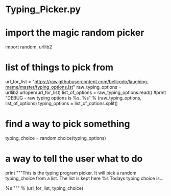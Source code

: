 # Typing_Picker.py
# import the magic random picker
import random, urllib2

# list of things to pick from
url_for_list = "https://raw.githubusercontent.com/bellcodo/laughing-meme/master/typing_options.lst"
raw_typing_options = urllib2.urlopen(url_for_list)
list_of_options = raw_typing_options.read()
#print "DEBUG - raw typing options is %s, %s" % (raw_typing_options, list_of_options)
typing_options = list_of_options.split()

# find a way to pick something
typing_choice = random.choice(typing_options)

# a way to tell the user what to do
print """This is the typing program picker.
It will pick a random typing_choice from a list.
The list is kept here %s
Todays typing choice is...

%s
""" % (url_for_list, typing_choice)
